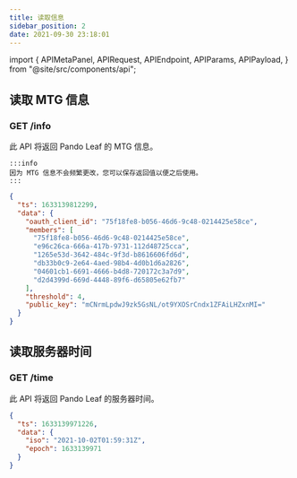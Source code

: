 ```yaml
---
title: 读取信息
sidebar_position: 2
date: 2021-09-30 23:18:01
---
```


import { APIMetaPanel, APIRequest, APIEndpoint, APIParams, APIPayload, } from "@site/src/components/api";


## 读取 MTG 信息

### GET /info

此 API 将返回 Pando Leaf 的 MTG 信息。

````mdx-code-block
:::info
因为 MTG 信息不会频繁更改，您可以保存返回值以便之后使用。
:::
````

<APIEndpoint base="https://leaf-api.pando.im/api" url="/info" />

<APIMetaPanel />

<APIRequest title="读取 MTG 信息" method="GET" isPublic base="https://leaf-api.pando.im/api" url='/info' />

```json title="Response"
{
  "ts": 1633139812299,
  "data": {
    "oauth_client_id": "75f18fe8-b056-46d6-9c48-0214425e58ce",
    "members": [
      "75f18fe8-b056-46d6-9c48-0214425e58ce",
      "e96c26ca-666a-417b-9731-112d48725cca",
      "1265e53d-3642-484c-9f3d-b8616606fd6d",
      "db33b0c9-2e64-4aed-98b4-4d0b1d6a2826",
      "04601cb1-6691-4666-b4d8-720172c3a7d9",
      "d2d4399d-669d-4448-89f6-d65805e62fb7"
    ],
    "threshold": 4,
    "public_key": "mCNrmLpdwJ9zk5GsNL/ot9YXOSrCndx1ZFAiLHZxnMI="
  }
}
```

## 读取服务器时间

### GET /time

此 API 将返回 Pando Leaf 的服务器时间。

<APIEndpoint base="https://leaf-api.pando.im/api" url="/time" />

<APIMetaPanel />

<APIRequest title="读取服务器时间" method="GET" isPublic base="https://leaf-api.pando.im/api" url='/time' />

```json title="Response"
{
  "ts": 1633139971226,
  "data": {
    "iso": "2021-10-02T01:59:31Z",
    "epoch": 1633139971
  }
}
```